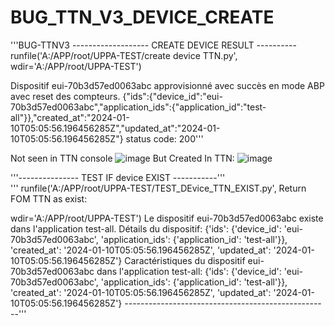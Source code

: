 # BUG_TTN_V3_DEVICE_CREATE
'''BUG-TTNV3
------------------- CREATE DEVICE RESULT ----------
runfile('A:/APP/root/UPPA-TEST/create device TTN.py', 
wdir='A:/APP/root/UPPA-TEST')

Dispositif eui-70b3d57ed0063abc approvisionné avec succès en mode ABP avec reset des compteurs.
{"ids":{"device_id":"eui-70b3d57ed0063abc","application_ids":{"application_id":"test-all"}},"created_at":"2024-01-10T05:05:56.196456285Z","updated_at":"2024-01-10T05:05:56.196456285Z"}
 status code: 200'''

Not seen in TTN console
 ![image](https://github.com/FK-sauve/BUG_TTN_V3_DEVICE_CREATE/assets/126117269/8c5aa853-7121-4872-b8d9-6677ff43e033)
But Created In TTN:
![image](https://github.com/FK-sauve/BUG_TTN_V3_DEVICE_CREATE/assets/126117269/d4c2f362-83b1-47cd-94d2-6adc063c65ed)
 
'''--------------- TEST IF device EXIST -----------'''   
'''
runfile('A:/APP/root/UPPA-TEST/TEST_DEvice_TTN_EXIST.py', 
Return FOM TTN as exist:

wdir='A:/APP/root/UPPA-TEST')
Le dispositif eui-70b3d57ed0063abc existe dans l'application test-all.
Détails du dispositif:
{'ids': {'device_id': 'eui-70b3d57ed0063abc', 'application_ids': {'application_id': 'test-all'}}, 'created_at': '2024-01-10T05:05:56.196456285Z', 'updated_at': '2024-01-10T05:05:56.196456285Z'}
Caractéristiques du dispositif eui-70b3d57ed0063abc dans l'application test-all:
{'ids': {'device_id': 'eui-70b3d57ed0063abc', 'application_ids': {'application_id': 'test-all'}}, 'created_at': '2024-01-10T05:05:56.196456285Z', 'updated_at': '2024-01-10T05:05:56.196456285Z'}
---------------------------------------------------'''


